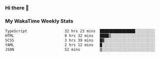 ### Hi there 👋

<!--
**royschrauwen/royschrauwen** is a ✨ _special_ ✨ repository because its `README.md` (this file) appears on your GitHub profile.

Here are some ideas to get you started:

- 🔭 I’m currently working on ...
- 🌱 I’m currently learning ...
- 👯 I’m looking to collaborate on ...
- 🤔 I’m looking for help with ...
- 💬 Ask me about ...
- 📫 How to reach me: ...
- 😄 Pronouns: ...
- ⚡ Fun fact: ...
-->


### My WakaTime Weekly Stats
<!--START_SECTION:waka-->

```txt
TypeScript                 32 hrs 23 mins  ████████████████░░░░░░░░░   63.40 %
HTML                       8 hrs 32 mins   ████▒░░░░░░░░░░░░░░░░░░░░   16.70 %
SCSS                       3 hrs 39 mins   █▓░░░░░░░░░░░░░░░░░░░░░░░   07.15 %
YAML                       2 hrs 12 mins   █░░░░░░░░░░░░░░░░░░░░░░░░   04.34 %
JSON                       52 mins         ▒░░░░░░░░░░░░░░░░░░░░░░░░   01.72 %
```

<!--END_SECTION:waka-->
